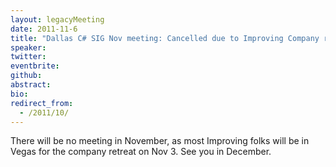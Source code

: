 ```yaml
---
layout: legacyMeeting
date: 2011-11-6
title: "Dallas C# SIG Nov meeting: Cancelled due to Improving Company retreat"
speaker:
twitter:
eventbrite:
github:
abstract:
bio:
redirect_from:
  - /2011/10/
---
```


<p>There will be no meeting in November, as most Improving folks will be in Vegas for the company retreat on Nov 3. See you in December.</p>

